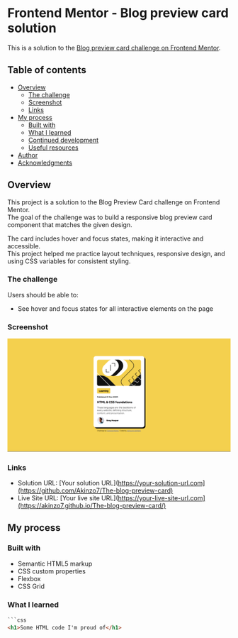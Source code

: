# Frontend Mentor - Blog preview card solution

This is a solution to the [Blog preview card challenge on Frontend Mentor](https://www.frontendmentor.io/challenges/blog-preview-card-ckPaj01IcS).

## Table of contents

- [Overview](#overview)
  - [The challenge](#the-challenge)
  - [Screenshot](#screenshot)
  - [Links](#links)
- [My process](#my-process)
  - [Built with](#built-with)
  - [What I learned](#what-i-learned)
  - [Continued development](#continued-development)
  - [Useful resources](#useful-resources)
- [Author](#author)
- [Acknowledgments](#acknowledgments)

## Overview

This project is a solution to the Blog Preview Card challenge on Frontend Mentor.  
The goal of the challenge was to build a responsive blog preview card component that matches the given design.

The card includes hover and focus states, making it interactive and accessible.  
This project helped me practice layout techniques, responsive design, and using CSS variables for consistent styling.

### The challenge

Users should be able to:

- See hover and focus states for all interactive elements on the page

### Screenshot

![Screenshot](./assets/images/Screenshot%202025-09-26%20103644.png)

### Links

- Solution URL: [Your solution URL](https://your-solution-url.com](https://github.com/Akinzo7/The-blog-preview-card)
- Live Site URL: [Your live site URL](https://your-live-site-url.com](https://akinzo7.github.io/The-blog-preview-card/)

## My process

### Built with

- Semantic HTML5 markup
- CSS custom properties
- Flexbox
- CSS Grid

### What I learned

````html
```css
<h1>Some HTML code I'm proud of</h1>
````
